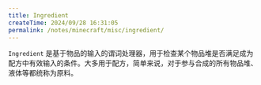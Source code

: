```yaml
---
title: Ingredient
createTime: 2024/09/28 16:31:05
permalink: /notes/minecraft/misc/ingredient/
---
```


`Ingredient` 是基于物品的输入的谓词处理器，用于检查某个物品堆是否满足成为配方中有效输入的条件。大多用于配方，简单来说，对于参与合成的所有物品堆、液体等都统称为原料。

